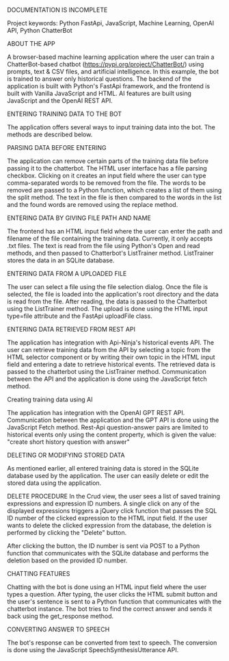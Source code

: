 DOCUMENTATION IS INCOMPLETE

Project keywords: Python FastApi, JavaScript, Machine Learning, OpenAI API, Python ChatterBot

ABOUT THE APP

A browser-based machine learning application where the user can train a ChatterBot-based chatbot 
(https://pypi.org/project/ChatterBot/) using prompts, text & CSV files, and artificial intelligence. In this example, the bot is trained to answer only historical questions. The backend of the application is built with Python's FastApi framework, and the frontend is built with Vanilla JavaScript and HTML.
AI features are built using JavaScript and the OpenAI REST API.

ENTERING TRAINING DATA TO THE BOT

The application offers several ways to input training data into the bot. The methods are described below.

PARSING DATA BEFORE ENTERING

The application can remove certain parts of the training data file before passing it to the chatterbot. The HTML user interface has a file parsing checkbox. Clicking on it creates an input field where the user can type comma-separated words to be removed from the file.
The words to be removed are passed to a Python function, which creates a list of them using the split method. The text in the file is then compared to the words in the list and the found words are removed using the replace method.

ENTERING DATA BY GIVING FILE PATH AND NAME

The frontend has an HTML input field where the user can enter the path and filename of the file containing the training data. Currently, it only accepts .txt files.
The text is read from the file using Python's Open and read methods, and then passed to Chatterbot's ListTrainer method. ListTrainer stores the data in an SQLite database.

ENTERING DATA FROM A UPLOADED FILE

The user can select a file using the file selection dialog. Once the file is selected, the file is loaded into the application's root directory and the data is read from the file. After reading, the data is passed to the Chatterbot using the ListTrainer method. The upload is done using the HTML input type=file attribute and the FastApi uploadFile class.

ENTERING DATA RETRIEVED FROM REST API

The application has integration with Api-Ninja's historical events API. The user can retrieve training data from the API by selecting a topic from the HTML selector component or by writing their own topic in the HTML input field and entering a date to retrieve historical events. The retrieved data is passed to the chatterbot using the ListTrainer method. Communication between the API and the application is done using the JavaScript fetch method.

Creating training data using AI

The application has integration with the OpenAI GPT REST API. Communication between the application and the GPT API is done using the JavaScript Fetch method. Rest-Api question-answer pairs are limited to historical events only using the content property, which is given the value: "create short history question with answer"

DELETING OR MODIFYING STORED DATA

As mentioned earlier, all entered training data is stored in the SQLite database used by the application. The user can easily delete or edit the stored data using the application.

    
DELETE PROCEDURE
In the Crud view, the user sees a list of saved training expressions and expression ID numbers.
A single click on any of the displayed expressions triggers a jQuery click function that passes the SQL ID number of the clicked expression to the HTML input field. If the user wants to delete the clicked expression from the database, the deletion is performed by clicking the "Delete" button.

After clicking the button, the ID number is sent via POST to a Python function that communicates with the SQLite database and performs the deletion based on the provided ID number.

CHATTING FEATURES

Chatting with the bot is done using an HTML input field where the user types a question. After typing, the user clicks the HTML submit button and the user's sentence is sent to a Python function that communicates with the chatterbot instance. The bot tries to find the correct answer and sends it back using the get_response method.

CONVERTING ANSWER TO SPEECH

The bot's response can be converted from text to speech. The conversion is done using the JavaScript SpeechSynthesisUtterance API.
